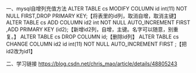 一、mysql自增列充值方法
ALTER TABLE cs MODIFY COLUMN id int(11) NOT NULL FIRST,DROP PRIMARY KEY;【将表里的id列，取消自增，取消主键】
ALTER TABLE cs ADD COLUMN id2 int NOT NULL AUTO_INCREMENT FIRST ,ADD PRIMARY KEY (id2);【新增id2列，自增，主键。名字可以随意，别重复。】
ALTER TABLE cs DROP COLUMN id;【删除id列】
ALTER TABLE cs CHANGE COLUMN id2 id int(11) NOT NULL AUTO_INCREMENT FIRST ;【把id2改为id1】

二、学习链接
https://blog.csdn.net/chris_mao/article/details/48805243
